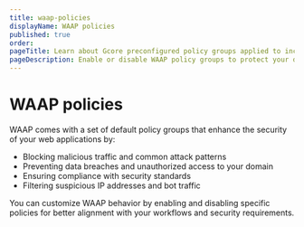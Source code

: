 ```yaml
---
title: waap-policies
displayName: WAAP policies
published: true
order:
pageTitle: Learn about Gcore preconfigured policy groups applied to incoming traffic | Gcore
pageDescription: Enable or disable WAAP policy groups to protect your domain.
---
```

# WAAP policies

WAAP comes with a set of default policy groups that enhance the security of your web applications by: 

- Blocking malicious traffic and common attack patterns
- Preventing data breaches and unauthorized access to your domain
- Ensuring compliance with security standards
- Filtering suspicious IP addresses and bot traffic

You can customize WAAP behavior by enabling and disabling specific policies for better alignment with your workflows and security requirements.